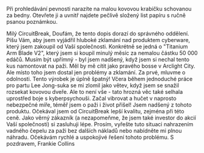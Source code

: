 Při prohledávání pevnosti narazíte na malou kovovou krabičku schovanou za bedny. Otevřete ji a uvnitř najdete pečlivě složený list papíru s ručně psanou poznámkou.

Milý CircuitBreak,
Doufám, že tento dopis dorazí do správného oddělení. Píšu Vám, aby jsem vyjádřil hluboké zklamání nad produktem cyberware, který jsem zakoupil od Vaší společnosti. Konkrétně se jedná o "Titanium Arm Blade V2", který jsem si koupil minulý měsíc za nemalou částku 50 000 edáčů.
Musím být upřímný - byl jsem nadšený, když jsem si nechal tento kus namontovat na paži. Měl by mě cítit jako pravého bosse v Arclight City. Ale místo toho jsem dostal jen problémy a zklamání.
Za prvé, mluvme o odolnosti. Tento výrobek je úplně špatný! Včera během jednoduché práce pro partu Lee Jong-suka se mi zlomil jako větev, když jsem se snažil rozsekat kovovou dveře.
Ale to není vše - tato hrozná věc také selhala uprostřed boje s kyberpsychouši. Začal vibrovat a hučet v naprosto nebezpečné míře, téměř jsem o paži i život přišel!
Jsem nadšený z tohoto produktu. Očekával jsem od CircuitBreak lepší kvalitu, zejména při této ceně. Jako věrný zákazník (a nezapomeňme, že jsem také investor do akcií Vaší společnosti) si zasluhuji lépe.
Prosím, vyřešte tuto situaci nahrazením vadného čepelu za paži bez dalších nákladů nebo nabídněte mi plnou náhradu. Očekávám rychlé a uspokojivé řešení tohoto problému.
S pozdravem,
Frankie Collins
